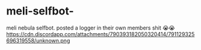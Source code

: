 # meli-selfbot-
meli nebula selfbot. posted a logger in their own members shit 😭😭
https://cdn.discordapp.com/attachments/790393182050320414/791129325696319558/unknown.png
